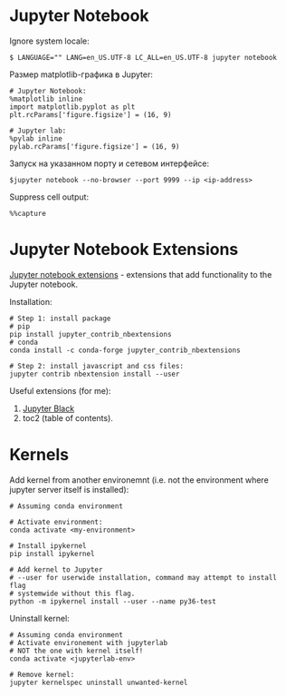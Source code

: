 # Jupyter Notebook

Ignore system locale:

```
$ LANGUAGE="" LANG=en_US.UTF-8 LC_ALL=en_US.UTF-8 jupyter notebook
```

Размер matplotlib-графика в Jupyter:

```
# Jupyter Notebook:
%matplotlib inline
import matplotlib.pyplot as plt
plt.rcParams['figure.figsize'] = (16, 9) 

# Jupyter lab:
%pylab inline
pylab.rcParams['figure.figsize'] = (16, 9)
```

Запуск на указанном порту и сетевом интерфейсе:
```
$jupyter notebook --no-browser --port 9999 --ip <ip-address>
```

Suppress cell output:
```
%%capture 
```

# Jupyter Notebook Extensions

[Jupyter notebook extensions](https://github.com/ipython-contrib/jupyter_contrib_nbextensions) - extensions that add functionality to the Jupyter notebook.

Installation:

```
# Step 1: install package
# pip
pip install jupyter_contrib_nbextensions
# conda
conda install -c conda-forge jupyter_contrib_nbextensions

# Step 2: install javascript and css files:
jupyter contrib nbextension install --user
```

Useful extensions (for me):
1. [Jupyter Black](https://github.com/drillan/jupyter-black)
1. toc2 (table of contents).

# Kernels

Add kernel from another environemnt (i.e. not the environment where jupyter server itself is installed):
```
# Assuming conda environment

# Activate environment:
conda activate <my-environment>

# Install ipykernel
pip install ipykernel

# Add kernel to Jupyter
# --user for userwide installation, command may attempt to install flag
# systemwide without this flag.
python -m ipykernel install --user --name py36-test
```

Uninstall kernel:
```
# Assuming conda environment
# Activate environement with jupyterlab
# NOT the one with kernel itself!
conda activate <jupyterlab-env>

# Remove kernel:
jupyter kernelspec uninstall unwanted-kernel
```
